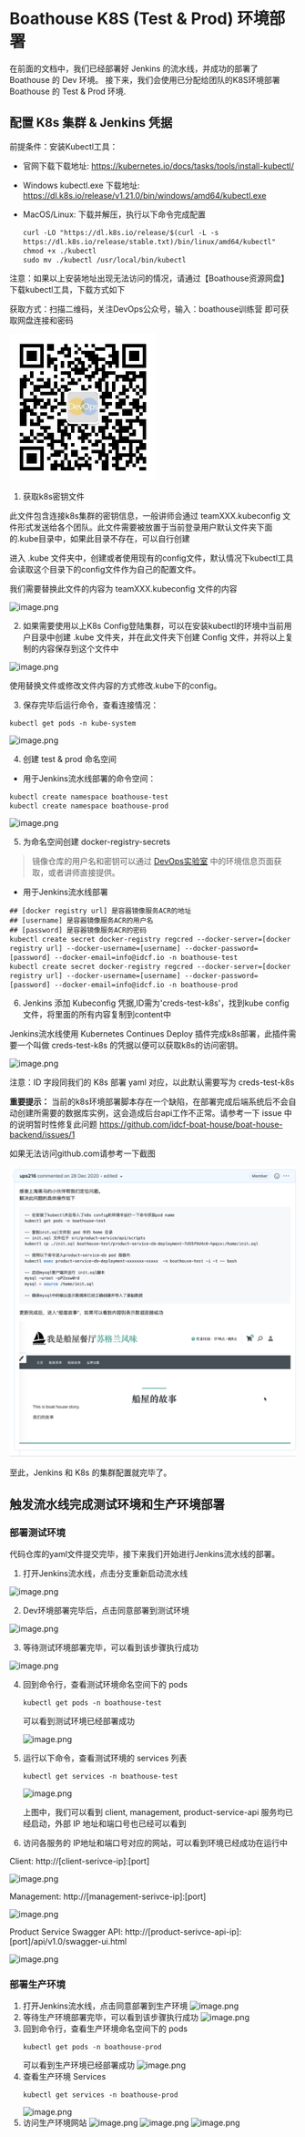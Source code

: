 # Boathouse K8S (Test & Prod) 环境部署

在前面的文档中，我们已经部署好 Jenkins 的流水线，并成功的部署了 Boathouse 的 Dev 环境。
接下来，我们会使用已分配给团队的K8S环境部署 Boathouse 的 Test & Prod 环境.

## 配置 K8s 集群 & Jenkins 凭据

前提条件：安装Kubectl工具：

- 官网下载下载地址: https://kubernetes.io/docs/tasks/tools/install-kubectl/
- Windows kubectl.exe 下载地址: https://dl.k8s.io/release/v1.21.0/bin/windows/amd64/kubectl.exe
- MacOS/Linux: 下载并解压，执行以下命令完成配置

    ```shell
    curl -LO "https://dl.k8s.io/release/$(curl -L -s https://dl.k8s.io/release/stable.txt)/bin/linux/amd64/kubectl"
    chmod +x ./kubectl
    sudo mv ./kubectl /usr/local/bin/kubectl
    ```

注意：如果以上安装地址出现无法访问的情况，请通过【Boathouse资源网盘】下载kubectl工具，下载方式如下

获取方式：扫描二维码，关注DevOps公众号，输入：boathouse训练营 即可获取网盘连接和密码

![](images/devops-barcode.jpg)

1. 获取k8s密钥文件

此文件包含连接k8s集群的密钥信息，一般讲师会通过 teamXXX.kubeconfig 文件形式发送给各个团队。此文件需要被放置于当前登录用户默认文件夹下面的.kube目录中，如果此目录不存在，可以自行创建

进入 .kube 文件夹中，创建或者使用现有的config文件，默认情况下kubectl工具会读取这个目录下的config文件作为自己的配置文件。

我们需要替换此文件的内容为 teamXXX.kubeconfig 文件的内容

![image.png](images/k8s-22.png)

2. 如果需要使用以上K8s Config登陆集群，可以在安装kubectl的环境中当前用户目录中创建 .kube 文件夹，并在此文件夹下创建 Config 文件，并将以上复制的内容保存到这个文件中

![image.png](images/k8s-21.png)

使用替换文件或修改文件内容的方式修改.kube下的config。

3. 保存完毕后运行命令，查看连接情况：

```shell
kubectl get pods -n kube-system
```

![image.png](images/k8s-01.png)

4. 创建 test & prod 命名空间

- 用于Jenkins流水线部署的命令空间：

```shell
kubectl create namespace boathouse-test
kubectl create namespace boathouse-prod
```

![image.png](images/k8s-02.png)
    
   
5. 为命名空间创建 docker-registry-secrets

> 镜像仓库的用户名和密钥可以通过 [DevOps实验室](https://labs.devcloudx.com) 中的环境信息页面获取，或者讲师直接提供。

- 用于Jenkins流水线部署

```shell
## [docker registry url] 是容器镜像服务ACR的地址
## [username] 是容器镜像服务ACR的用户名
## [password] 是容器镜像服务ACR的密码
kubectl create secret docker-registry regcred --docker-server=[docker registry url] --docker-username=[username] --docker-password=[password] --docker-email=info@idcf.io -n boathouse-test
kubectl create secret docker-registry regcred --docker-server=[docker registry url] --docker-username=[username] --docker-password=[password] --docker-email=info@idcf.io -n boathouse-prod
```
    
6. Jenkins 添加 Kubeconfig 凭据,ID需为'creds-test-k8s'，找到kube config文件，将里面的所有内容复制到content中

Jenkins流水线使用 Kubernetes Continues Deploy 插件完成k8s部署，此插件需要一个叫做 creds-test-k8s 的凭据以便可以获取k8s的访问密钥。
    
![image.png](images/k8s-04.png)

注意：ID 字段同我们的 K8s 部署 yaml 对应，以此默认需要写为 creds-test-k8s

**重要提示：** 当前的k8s环境部署脚本存在一个缺陷，在部署完成后端系统后不会自动创建所需要的数据库实例，这会造成后台api工作不正常。请参考一下 issue 中的说明暂时性修复此问题 https://github.com/idcf-boat-house/boat-house-backend/issues/1

如果无法访问github.com请参考一下截图

![image.png](images/k8s-db-issue.png)


至此，Jenkins 和 K8s 的集群配置就完毕了。

## 触发流水线完成测试环境和生产环境部署

### 部署测试环境

代码仓库的yaml文件提交完毕，接下来我们开始进行Jenkins流水线的部署。

1. 打开Jenkins流水线，点击分支重新启动流水线

![image.png](images/k8s-12.png)

2. Dev环境部署完毕后，点击同意部署到测试环境

![image.png](images/k8s-05.png)

3. 等待测试环境部署完毕，可以看到该步骤执行成功

![image.png](images/k8s-06.png)

4. 回到命令行，查看测试环境命名空间下的 pods
    ```
    kubectl get pods -n boathouse-test
    ```
    可以看到测试环境已经部署成功

    ![image.png](images/k8s-07.png)

6. 运行以下命令，查看测试环境的 services 列表
    
    ```
    kubectl get services -n boathouse-test
    ```

    ![image.png](images/k8s-13.png)
    
    上图中，我们可以看到 client, management, product-service-api 服务均已经启动，外部 IP 地址和端口号也已经可以看到

7. 访问各服务的 IP地址和端口号对应的网站，可以看到环境已经成功在运行中

Client: http://[client-serivce-ip]:[port]

![image.png](images/k8s-14.png)

Management: http://[management-serivce-ip]:[port]

![image.png](images/k8s-15.png)

Product Service Swagger API: http://[product-serivce-api-ip]:[port]/api/v1.0/swagger-ui.html

![image.png](images/k8s-16.png)


### 部署生产环境

1. 打开Jenkins流水线，点击同意部署到生产环境
![image.png](images/k8s-08.png)
1. 等待生产环境部署完毕，可以看到该步骤执行成功
![image.png](images/k8s-09.png)
1. 回到命令行，查看生产环境命名空间下的 pods
    ```
    kubectl get pods -n boathouse-prod
    ```
    可以看到生产环境已经部署成功
    ![image.png](images/k8s-10.png)
1. 查看生产环境 Services
    ```
    kubectl get services -n boathouse-prod
    ```
    ![image.png](images/k8s-17.png)
1. 访问生产环境网站
![image.png](images/k8s-18.png)
![image.png](images/k8s-19.png)
![image.png](images/k8s-20.png)
